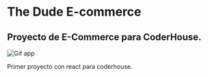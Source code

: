 # The Dude E-commerce

## Proyecto de E-Commerce para CoderHouse.

![Gif app](https://im.ezgif.com/tmp/ezgif-1-ef5416f470.gif)

Primer proyecto con react para coderhouse.
